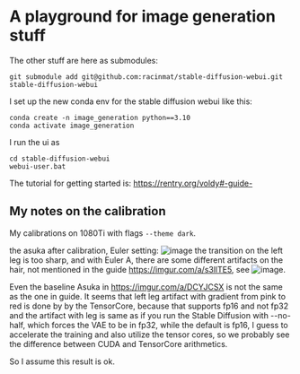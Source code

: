 # A playground for image generation stuff

The other stuff are here as submodules:
```shell
git submodule add git@github.com:racinmat/stable-diffusion-webui.git stable-diffusion-webui
```

I set up the new conda env for the stable diffusion webui like this:
```shell
conda create -n image_generation python==3.10
conda activate image_generation
```
I run the ui as
```shell
cd stable-diffusion-webui
webui-user.bat
```

The tutorial for getting started is: https://rentry.org/voldy#-guide-

## My notes on the calibration

My calibrations on 1080Ti with flags `--theme dark`.

the asuka after calibration, Euler setting:
![image](notable_outputs/00003-2870305590.png)
the transition on the left leg is too sharp, and with Euler A, there are some different artifacts on the hair,
not mentioned in the guide https://imgur.com/a/s3llTE5, see ![image](notable_outputs/00008-2870305590.png).

Even the baseline Asuka in https://imgur.com/a/DCYJCSX is not the same as the one in guide.
It seems that left leg artifact with gradient from pink to red is done by by the TensorCore, 
because that supports fp16 and not fp32 and the artifact with leg is same as if you run the Stable Diffusion with 
--no-half, which forces the VAE to be in fp32, while the default is fp16, I guess to accelerate the training and also 
utilize the tensor cores, so we probably see the difference between CUDA and TensorCore arithmetics.

So I assume this result is ok.